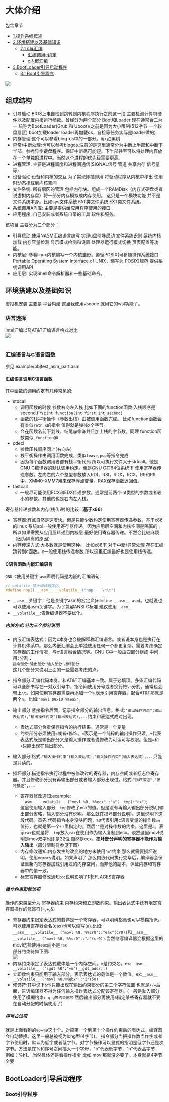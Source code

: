 # 大体介绍

包含章节 
- [1.操作系统概述](#c1)
- [2.环境搭建以及基础知识](#c2)
    - [2.1 c与汇编](#c2-1)
        - [汇编调用c约定](#c2-1-1)
        - [c内嵌汇编](#c2-1-2)
- [3.BootLoader引导启动程序](#c3)
    - [3.1 Boot引导程序](#c3-1)


<img src="./img/all-level.png">

<div id=c1><h2>组成结构</h2></div>

- 引导启动:BIOS上电自检到跳转到内核程序执行之前这一段  主要检测计算机硬件以及配置内核运行参数。曾经分为两个部分 Boot和Loader 现在通常合二为一 统称为BootLoader(Grub 和 Uboot)(之前是因为大小限制(512字节 一个软盘扇区) boot加载loader loader再加载os，自检等任务实际是loader做的)
- 内存管理:这个可以参看blog-os中的一部分。tip 红黑树
- 异常/中断处理:也可以参考blogos.注意的是这里通常分为中断上半部和中断下半部。参考异步键盘程序。保证中断尽可能短。下半部甚至可以将处理内容放在一个单独的进程中。当然这个进程的优先级需要更高。
- 进程管理: 主要是进程调度和进程间通信(SIGNAL信号 管道 共享内存  信号量等)
- 设备驱动:设备和内核的交互  为了实现即插即用 将驱动程序从内核中移出 使用时动态挂载到内核空间
- 文件系统: 所有扇区的管理 包括内存块。组成一个RAMDisk（内存式硬盘或者说虚拟内存盘）将一部分内存模拟成内存使用。  这只是一个模块功能 并不是文件系统本身。比如sys文件系统 FAT类文件系统  EXT类文件系统。
- 系统调用API库: 主要是提供给应用程序使用的接口
- 应用程序: 自己安装或者系统自带的工具 软件和服务。

该项目 主要分为三个部分：
- 引导启动:使用NASM汇编语言编写  实现u盘引导启动 文件系统识别 系统内核加载 内存容量检测  显示模式检测和设置  处理器运行模式切换  页表配置等功能。
- 内核层:  参看linux内核编写一个内核雏形。遵循POSIX(可移植操作系统接口 Portable Operating System Interface of UNIX，缩写为 POSIX)规范  提供系统调用API
- 应用层: 实现Shell命令解析器和一些基础命令。


<div id=c2><h2>环境搭建以及基础知识</h2></div>


虚拟机安装 主要是 平台构建 这里我使用vscode 就用它的wsl功能了。

### 语言选择

Intel汇编以及AT&T汇编语言格式对比<br><img src="./img/asm_diff.png"><br>
<br/>
<div id = "c2-1"><h3>汇编语言与C语言函数</h3></div>
参见 example/objtest_asm_part.asm
<div id = "c2-1-1"><h4>汇编语言调用C语言函数</h4></div>
其中函数的调用约定有几种常见的:

- stdcall
    - 调用函数的时候 参数右向左入栈 比如下面的function函数 入栈顺序是second,first:`int function(int first,int second)`
    - 函数的栈平衡操作（参数出栈）由被调用函数完成。 比如function函数会有类似`retn x`的指令 值得就是弹栈x个字节。
    - 会在函数名前下划线，结尾@修饰并且加上栈的字节数。同理 function函数类似`_function@8`
- cdecl
    - 参数压栈顺序同上(右向左)
    - 栈平衡操作由调用函数完成，类似`leave,pop`等指令完成
    - 因为每个函数调用者都有栈平衡代码 所以可执行文件大于stdcall。他是GNU C编译器的默认调用约定。但是GNU C在64位系统下 使用寄存器传递参数。左向右的六个整型参数放入RDI，RSI，RDX，RCX，R9和R9中。XMM0-XMM7用来保存浮点变量。RAX保存函数返回值。
- fastcall
    - 一般尽可能使用ECX和EDX传递参数。通常是前两个int类型的参数或者较小的参数。其他的也是右向左入栈。
  

寄存器传递参数和内存(栈传递)的比较（**基于x86**）

- 寄存器:有点自然是速度快。但是只能少数约定使用寄存器传递参数。基于x86的linux 系统api一般使用寄存器传递。因为应用层空间和内核空间是隔离的 。所以如果需要从应用层转递到内核层 最好使用寄存器传递。不然会比较麻烦（因为隔离的原因）
- 内存传递方式:大多数就是使用这种。 比如x86下 对于中断/异常处理  存在汇编跳转到c函数。c一般使用栈传递参数 所以这里汇编最好也是使用栈传递。
  

<div id = "c2-1-2"><h4>C语言函数内嵌汇编语言</h4></div>

`GNU C`使用关键字 `asm`声明代码是内嵌的汇编语句:

```C
// volatile 禁止编译器优化
#define nop() __asm__ __volatile__("nop    \n\t")
```

- `__asm__`关键字：他是关键字asm的宏定义(`#define __asm__ asm`)。也就说也可以使用asm关键字。为了兼容ANSI C标准 建议使用`__asm__`
- `__volatile__`:告诉编译器不要优化。


##### 内嵌方式:分为三个部分说明

- 内嵌汇编表达式：因为c本身也会被解释称汇编语言。或者说本身也是执行在计算机体系中。那么内嵌汇编会比单独使用任何一个都更复杂。需要考虑确定寄存器的工作情况，与c语言融合情况等。GNU C中一般由四部分组成 中间用`:`分割：<br>`指令部分:输出部分:输入部分:损坏部分`<br>这几个部分来说明上面的一些需要考虑的点。

- 指令部分:汇编代码本身。和AT&T汇编基本一致。属于必填项。多条汇编代码可以全部书写在一对双引号中，指令间使用分号或者换行符`\n`分割。通常也会带上`\t`。如果使用寄存器需要再添加一个`%`,表示引用寄存器。配合AT&T那就是两个`%`。比如:`"movl $0x10 %%eax"`。
- 输出部分:紧接指令后面，记录指令部分的输出信息，格式:`"输出操作约束"(输出表达式),"输出操作约束"(输出表达式),...`约束和表达式成对出现。
    - 表达式部分负责保存指令的执行结果。通常是一个变量
    - 约束部分必须使用`=`或者`+`修饰。`=`表示是一个纯粹的输出操作只读。`+`代表表达式既是输出部分又是输入操作或者说修改为可读可写权限。但是`=`和`+`只能出现在输出部分。
- 输入部分:格式:`"输入操作约束"(输入表达式),"输入操作约束"(输入表达式),...`只能是只读的。
- 损坏部分:描述指令执行过程中被修改过的寄存器，内存空间或者标志位寄存器。并且修改部分没有再输出部分或者输入部分出现过。格式:`"损坏描述","损坏描述",...`
    - 寄存器修改通知:example:<br>`__asm__ __volatile__ ("movl %0, %%ecx"::"a"(__tmp):"cx")`;<br>这里使用输入部分`__tmp`修改了ecx的值。但是没有再输入输出部分说明(输出部分省略，输入部分没有说明。那么就在损坏部分说明)。这里说明下这段代码。首先 代码指令本身没啥问题，`%0`代表引用c语言变量的操作数占位符，也就是第一个`()`里指定的。然后`""`是对操作数的约束。这里是`a`。表示`rax`也就是将`__tmp`放入`rax`在使用作为输入复制到ecx。淡然这里movl说明是mov双字也即是32位 自然是ecx。**损坏部分声明的寄存器不能作为输入输出**（部分限制符参见下图）
    - 内存修改通知:内存发生的改变的地方未使用`"m"`约束 那么就需要损坏说明。使用`memory`说明。如果声明了 那么内嵌代码执行完毕后，编译器会保证重新向寄存器加载引用过的内存空间，而非他的副本，保证内存和寄存器中的值一致。
    - 标志寄存器修改通知:`cc`说明影响了R|EFLAGES寄存器
  

##### 操作约束和修饰符

操作约束类型分为 寄存器约束  内存约束和立即数约束。输出表达式中还有限定寄存器操作的修饰符(=,+,&)
- 寄存器约束限定表达式的载体是一个寄存器。可以明确指派也可以模糊指派。可以使用寄存器全名(eax)也可以缩写(a).比如:<br>`__asm__ __volatile__ ("movl %0, %%cr0"::"eax"(cr0))`和`__asm__ __volatile__ ("movl %0, %%cr0"::"a"(cr0))`.当然缩写编译器会根据这里的movl选择使用`eax`而不是`rax`<br>部分约束符如下图:<br><img src="./img/constraint.png"><br>
- 内存约束限定了表达式载体是一个内存空间。`m`是约束名。ex:`__asm__ __volatile__ ("sgdt %0":"=m"(__gdt_addr::)`
- 立即数约束只能用于输入部分。表示表达式的载体是一个数值。ex:`__asm__ __volatile__ ("movl %0,%%ebx"::"i"(50)`
- 修饰符:其中说下`&`他只能出现在输出约束部分的第二个字符位置 也就是`+/=`后面，告诉编译器不得为任何输入操作表达式分配该寄存器。(一般是驶入部分使用了模糊约束`r q g等约束缩写` 然后输出部分再使用`&`指定某些寄存器就不要在自动分配的时候使用了)

##### 序号占位符

就是上面看到的`%0`~`%9`这十个。对应第一个到第十个操作约束后的表达式。编译器会自动替换。这里一般总被视为long型(4字节)。 指令部分当把操作数当作字或者字节使用时，默认为低字或者低字节。对字节操作可以显式的指明是低字节还是次字节。方法是在%和序号之间插入一个字母，"b"代表低字节，"h"代表高字节，例如：%h1。.当然具体还是看操作指令 比如 movl那就没必要了。本身就是4字节全要




<div id=c3><h2>BootLoader引导启动程序</h2></div>

<div id=c3-1><h3>Boot引导程序</h3></div>

